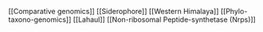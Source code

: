 [[Comparative genomics]]
[[Siderophore]]
[[Western Himalaya]]
[[Phylo-taxono-genomics]]
[[Lahaul]]
[[Non-ribosomal Peptide-synthetase (Nrps)]]
